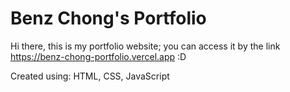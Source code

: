 # Benz Chong's Portfolio

Hi there, this is my portfolio website; you can access it by the link https://benz-chong-portfolio.vercel.app :D

Created using: HTML, CSS, JavaScript

